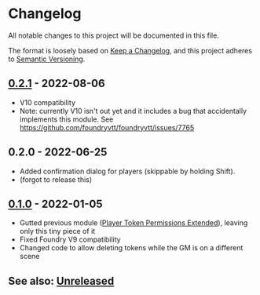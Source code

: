 # Changelog
All notable changes to this project will be documented in this file.

The format is loosely based on [Keep a Changelog](https://keepachangelog.com/en/1.0.0/),
and this project adheres to [Semantic Versioning](https://semver.org/spec/v2.0.0.html).

##  [0.2.1] - 2022-08-06
- V10 compatibility
- Note:  currently V10 isn't out yet and it includes a bug that accidentally implements this module.
See https://github.com/foundryvtt/foundryvtt/issues/7765

##  0.2.0 - 2022-06-25
- Added confirmation dialog for players (skippable by holding Shift).
- (forgot to release this)

##  [0.1.0] - 2022-01-05
- Gutted previous module ([Player Token Permissions Extended](https://github.com/VanceCole/player-token-permissions/)), leaving only this tiny piece of it
- Fixed Foundry V9 compatibility
- Changed code to allow deleting tokens while the GM is on a different scene

## See also: [Unreleased]

[Unreleased]: https://github.com/shemetz/allow-players-to-delete-their-tokens/compare/0.1.0...HEAD
[0.1.0]: https://github.com/shemetz/allow-players-to-delete-their-tokens/compare/0.0.3...0.1.0
[0.2.1]: https://github.com/shemetz/allow-players-to-delete-their-tokens/compare/0.1.0...0.2.1
